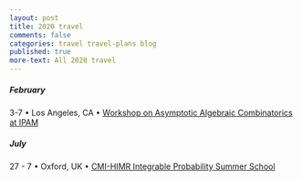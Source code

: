 ```yaml
---
layout: post
title: 2020 travel
comments: false
categories: travel travel-plans blog
published: true
more-text: All 2020 travel
---
```


<!-- ##### January -->

##### February

3-7 
&bull; 
Los Angeles, CA
&bull;
[Workshop on Asymptotic Algebraic Combinatorics at IPAM](http://www.ipam.ucla.edu/aac2020)

<!-- ##### March -->

<!-- ##### April -->

<!-- ##### May -->

<!-- ##### June -->

##### July

27 - 7
&bull; 
Oxford, UK
&bull;
[CMI-HIMR Integrable Probability Summer School](https://www.claymath.org/events/cmi-himr-integrable-probability-summer-school)

<!-- ##### August -->

<!-- ##### September -->

<!-- ##### October  -->

<!-- ##### November -->

<!-- ##### December -->
